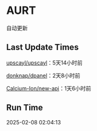 # AURT

自动更新


## Last Update Times

[upscayl/upscayl](https://github.com/upscayl/upscayl)：5天14小时前

[donknap/dpanel](https://github.com/donknap/dpanel)：2天8小时前

[Calcium-Ion/new-api](https://github.com/Calcium-Ion/new-api)：1天6小时前


## Run Time
2025-02-08 02:04:13
